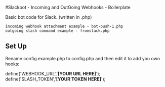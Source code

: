 #Slackbot - Incoming and OutGoing Webhooks - Boilerplate

Basic bot code for Slack. (written in .php)

	incoming webhook attachment example - bot-push-1.php
	outgoing slash command example - fromslack.php


## Set Up

Rename config.example.php to config.php and then edit it to add you own hooks:

define('WEBHOOK_URL','**[YOUR URL HERE]**');   
define('SLASH_TOKEN','**[YOUR TOKEN HERE]**');


